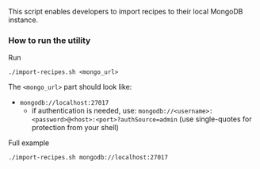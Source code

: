 This script enables developers to import recipes to their local MongoDB instance.

### How to run the utility

Run
```
./import-recipes.sh <mongo_url> 
```

The `<mongo_url>` part should look like:
- `mongodb://localhost:27017`
  - if authentication is needed, use:
    `mongodb://<username>:<password>@<host>:<port>?authSource=admin`
    (use single-quotes for protection from your shell)

Full example 

```
./import-recipes.sh mongodb://localhost:27017
```